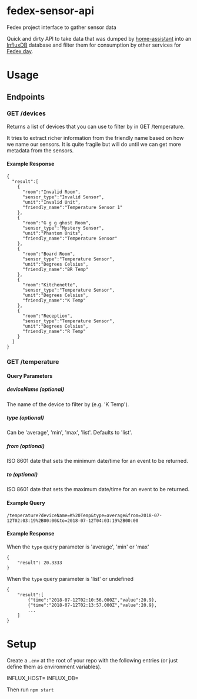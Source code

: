 # fedex-sensor-api
Fedex project interface to gather sensor data

Quick and dirty API to take data that was dumped by [home-assistant](https://www.home-assistant.io/) into an [InfluxDB](https://github.com/influxdata/influxdb) database and filter them for consumption by other services for [Fedex day](https://www.scrum.org/resources/fedex-day-lighting-corporate-passion).

# Usage

## Endpoints

### GET /devices

Returns a list of devices that you can use to filter by in GET /temperature.

It tries to extract richer information from the friendly name
based on how we name our sensors. It is quite fragile but 
will do until we can get more metadata from the sensors.


#### Example Response

```
{
  "result":[
    {
      "room":"Invalid Room",
      "sensor_type":"Invalid Sensor",
      "unit":"Invalid Unit",
      "friendly_name":"Temperature Sensor 1"
    },
    {
      "room":"G g g ghost Room",
      "sensor_type":"Mystery Sensor",
      "unit":"Phantom Units",
      "friendly_name":"Temperature Sensor"
    },
    {
      "room":"Board Room",
      "sensor_type":"Temperature Sensor",
      "unit":"Degrees Celsius",
      "friendly_name":"BR Temp"
    },
    {
      "room":"Kitchenette",
      "sensor_type":"Temperature Sensor",
      "unit":"Degrees Celsius",
      "friendly_name":"K Temp"
    },
    {
      "room":"Reception",
      "sensor_type":"Temperature Sensor",
      "unit":"Degrees Celsius",
      "friendly_name":"R Temp"
    }
  ]
}
```

### GET /temperature

#### Query Parameters

##### deviceName (optional)
The name of the device to filter by (e.g. 'K Temp').
##### type (optional)
Can be 'average', 'min', 'max', 'list'. Defaults to 'list'.
##### from (optional)
ISO 8601 date that sets the minimum date/time for an event to be returned.
##### to  (optional)
ISO 8601 date that sets the maximum date/time for an event to be returned.

#### Example Query

`/temperature?deviceName=K%20Temp&type=average&from=2018-07-12T02:03:19%2B00:00&to=2018-07-12T04:03:19%2B00:00`

#### Example Response

When the `type` query parameter is 'average', 'min' or 'max'

```
{
	"result": 20.3333
}
```

When the `type` query parameter is 'list' or undefined

```
{
	"result":[
		{"time":"2018-07-12T02:10:56.000Z","value":20.9},
		{"time":"2018-07-12T02:13:57.000Z","value":20.9},
		...
	]
}
```

# Setup

Create a `.env` at the root of your repo with the following entries (or just define them as environment variables).

INFLUX_HOST=<hostname of influx DB>
INFLUX_DB=<database name in influx DB>

Then run `npm start`
